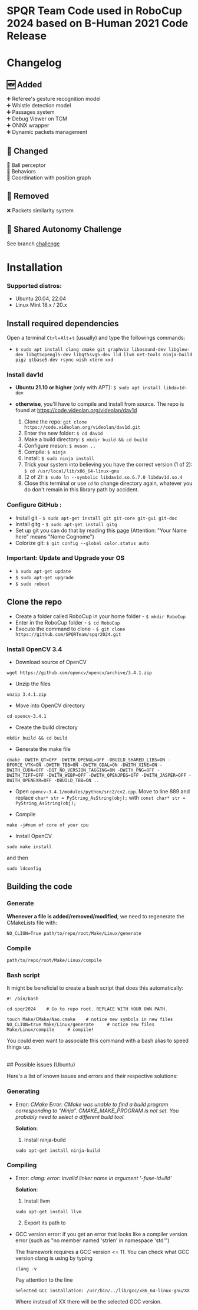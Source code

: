# SPQR Team Code used in RoboCup 2024 based on B-Human 2021 Code Release

# Changelog

## 🆕 Added
   ➕ Referee's gesture recognition model \
   ➕ Whistle detection model \
   ➕ Passages system \
   ➕ Debug Viewer on TCM \
   ➕ ONNX wrapper \
   ➕ Dynamic packets management
   
## 🔄 Changed
   🔧 Ball perceptor \
   🔧 Behaviors \
   🔧 Coordination with position graph

## 🚫 Removed
   ❌ Packets similarity system

## 🤖 Shared Autonomy Challenge
   See branch [challenge](https://github.com/SPQRTeam/spqr2024/tree/challenge)

# Installation

### Supported distros:
* Ubuntu 20.04, 22.04
* Linux Mint 18.x / 20.x

## Install required dependencies
Open a terminal `Ctrl`+`Alt`+`t` (usually) and type the followings commands: <br>
* `$ sudo apt install clang cmake git graphviz libasound-dev libglew-dev libqt5opengl5-dev libqt5svg5-dev lld llvm net-tools ninja-build pigz qtbase5-dev rsync wish xterm xxd` 

### Install dav1d
* **Ubuntu 21.10 or higher** (only with APT): `$ sudo apt install libdav1d-dev`

* **otherwise**, you'll have to compile and install from source. The repo is found at https://code.videolan.org/videolan/dav1d

  1. Clone the repo: `git clone https://code.videolan.org/videolan/dav1d.git`
  2. Enter the new folder: `$ cd dav1d`
  3. Make a build directory: `$ mkdir build && cd build`
  4. Configure meson: `$ meson ..`
  5. Compile: `$ ninja`
  6. Install: `$ sudo ninja install`
  7. Trick your system into believing you have the correct version (1 of 2): `$ cd /usr/local/lib/x86_64-linux-gnu`
  8. (2 of 2): `$ sudo ln --symbolic libdav1d.so.6.7.0 libdav1d.so.4`
  9. Close this terminal or use `cd` to change directory again, whatever you do don't remain in this library path by accident.



### Configure GitHub :
  * Install git - `$ sudo apt-get install git git-core git-gui git-doc`
  * Install gitg - `$ sudo apt-get install gitg`
  * Set up git you can do that by reading this [page](http://help.github.com/linux-set-up-git) (Attention: "Your Name here" means "Nome Cognome")
  * Colorize git: `$ git config --global color.status auto`


### Important: Update and Upgrade your OS
* `$ sudo apt-get update`
* `$ sudo apt-get upgrade`
* `$ sudo reboot`

## Clone the repo
  * Create a folder called RoboCup in your home folder - `$ mkdir RoboCup`
  * Enter in the RoboCup folder - `$ cd RoboCup`
  * Execute the command to clone - `$ git clone https://github.com/SPQRTeam/spqr2024.git`


### Install OpenCV 3.4

* Download source of OpenCV
```
wget https://github.com/opencv/opencv/archive/3.4.1.zip
```
* Unzip the files
```
unzip 3.4.1.zip
```
* Move into OpenCV directory
```
cd opencv-3.4.1
```
* Create the build directory 
```
mkdir build && cd build
```
* Generate the make file
```
cmake -DWITH_QT=OFF -DWITH_OPENGL=OFF -DBUILD_SHARED_LIBS=ON -DFORCE_VTK=ON -DWITH_TBB=ON -DWITH_GDAL=ON -DWITH_XINE=ON -DWITH_CUDA=OFF -DQT_NO_VERSION_TAGGING=ON -DWITH_PNG=OFF -DWITH_TIFF=OFF -DWITH_WEBP=OFF -DWITH_OPENJPEG=OFF -DWITH_JASPER=OFF -DWITH_OPENEXR=OFF -DBUILD_TBB=ON ..

```
* Open `opencv-3.4.1/modules/python/src2/cv2.cpp`. Move to line 889 and replace `char* str = PyString_AsString(obj);` with `const char* str = PyString_AsString(obj);` 

* Compile
```
make -j#num of core of your cpu
```
* Install OpenCV
```
sudo make install
```
and then
```
sudo ldconfig
```

## Building the code


### Generate
**Whenever a file is added/removed/modified**, we need to regenerate the CMakeLists file with:
  ```
  NO_CLION=True path/to/repo/root/Make/Linux/generate 
  ```

### Compile
  ```
  path/to/repo/root/Make/Linux/compile
  ```

### Bash script

It might be beneficial to create a bash script that does this automatically:
  ```
  #! /bin/bash

  cd spqr2024    # Go to repo root. REPLACE WITH YOUR OWN PATH.

  touch Make/CMake/Nao.cmake    # notice new symbols in new files
  NO_CLION=true Make/Linux/generate     # notice new files
  Make/Linux/compile     # compile! 
  ```

You could even want to associate this command with a bash alias to speed things up.

</br>
## Possible issues (Ubuntu)

Here's a list of known issues and errors and their respective solutions:

### Generating

* Error: *CMake Error: CMake was unable to find a build program corresponding to "Ninja".  CMAKE_MAKE_PROGRAM is not set.  You probably need to select a different build tool.*
  
  **Solution**:
  1) Install ninja-build
  ```
  sudo apt-get install ninja-build
  ```


### Compiling
* Error: *clang: error: invalid linker name in argument '-fuse-ld=lld'*
  
  **Solution**:
  1) Install llvm
  ```
  sudo apt-get install llvm
  ```
  2) Export its path to 
* GCC version error: if you get an error that looks like a compiler version error (such as "no member named 'strlen' in namespace 'std'")

  The framework requires a GCC version <= 11. You can check what GCC version clang is using by typing 
  ```
  clang -v
  ```  
  Pay attention to the line 
  ```
  Selected GCC installation: /usr/bin/../lib/gcc/x86_64-linux-gnu/XX
  ```
  Where instead of XX there will be the selected GCC version.


